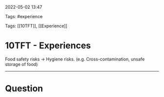 2022-05-02 13:47

Tags: #experience

Tags: [[10TFT]], [[Experience]]

# 10TFT - Experiences
Food safety risks -> Hygiene risks. (e.g. Cross-contamination, unsafe storage of food)

---
# Question


